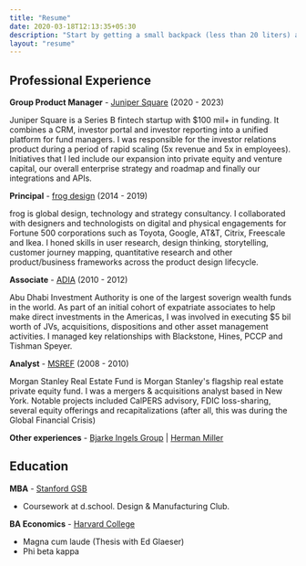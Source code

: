 ```yaml
---
title: "Resume"
date: 2020-03-18T12:13:35+05:30
description: "Start by getting a small backpack (less than 20 liters) and then just travel with what fits in that."
layout: "resume"
---
```


## Professional Experience

**Group Product Manager** - [Juniper Square](https://www.junipersquare.com/) (2020 - 2023)

Juniper Square is a Series B fintech startup with $100 mil+ in funding. It combines a CRM, investor portal and investor reporting into a unified platform for fund managers. I was responsible for the investor relations product during a period of rapid scaling (5x revenue and 5x in employees). Initiatives that I led include our expansion into private equity and venture capital, our overall enterprise strategy and roadmap and finally our integrations and APIs.
  
**Principal** - [frog design](https://www.frog.co/) (2014 - 2019)

frog is global design, technology and strategy consultancy. I collaborated with designers and technologists on digital and physical engagements for Fortune 500 corporations such as Toyota, Google, AT&T, Citrix, Freescale and Ikea. I honed skills in user research, design thinking, storytelling, customer journey mapping, quantitative research and other product/business frameworks across the product design lifecycle. 

**Associate** - [ADIA](https://www.adia.ae/) (2010 - 2012)

Abu Dhabi Investment Authority is one of the largest soverign wealth funds in the world. As part of an initial cohort of expatriate associates to help make direct investments in the Americas, I was involved in executing $5 bil worth of JVs, acquisitions, dispositions and other asset management activities. I managed key relationships with Blackstone, Hines, PCCP and Tishman Speyer.

**Analyst** - [MSREF](https://www.morganstanley.com/im/en-us/individual-investor/about-us/investment-teams/real-assets/private-real-estate-investing-team.html) (2008 - 2010)

Morgan Stanley Real Estate Fund is Morgan Stanley's flagship real estate private equity fund. I was a mergers & acquisitions analyst based in New York. Notable projects included CalPERS advisory, FDIC loss-sharing, several equity offerings and recapitalizations (after all, this was during the Global Financial Crisis)

**Other experiences** - [Bjarke Ingels Group](https://big.dk/) | [Herman Miller](https://www.hermanmiller.com/solutions/future-of-work/) 

## Education

**MBA** - [Stanford GSB](https://www.gsb.stanford.edu/)

- Coursework at d.school. Design & Manufacturing Club. 

**BA Economics** - [Harvard College](https://college.harvard.edu/)

- Magna cum laude (Thesis with Ed Glaeser)
- Phi beta kappa



